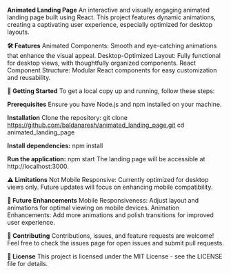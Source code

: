 **Animated Landing Page**
An interactive and visually engaging animated landing page built using React.
This project features dynamic animations, creating a captivating user experience, especially optimized for desktop layouts.

**🛠️ Features**
Animated Components: Smooth and eye-catching animations that enhance the visual appeal.
Desktop-Optimized Layout: Fully functional for desktop views, with thoughtfully organized components.
React Component Structure: Modular React components for easy customization and reusability.

**🚀 Getting Started**
To get a local copy up and running, follow these steps:

**Prerequisites**
Ensure you have Node.js and npm installed on your machine.

**Installation**
Clone the repository:
git clone https://github.com/baldanaresh/animated_landing_page.git
cd animated_landing_page

**Install dependencies:**
npm install

**Run the application:**
npm start
The landing page will be accessible at http://localhost:3000.

**⚠️ Limitations**
Not Mobile Responsive: Currently optimized for desktop views only. Future updates will focus on enhancing mobile compatibility.

**📅 Future Enhancements**
Mobile Responsiveness: Adjust layout and animations for optimal viewing on mobile devices.
Animation Enhancements: Add more animations and polish transitions for improved user experience.

**🤝 Contributing**
Contributions, issues, and feature requests are welcome! Feel free to check the issues page for open issues and submit pull requests.

**📜 License**
This project is licensed under the MIT License - see the LICENSE file for details.
